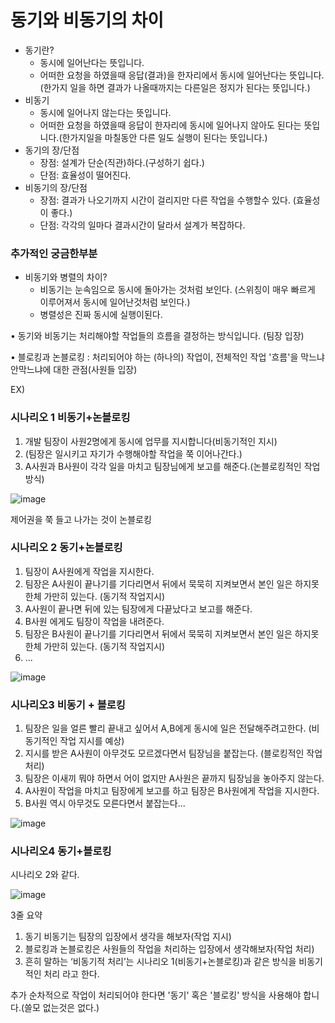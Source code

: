 # 동기와 비동기의 차이

- 동기란?
    - 동시에 일어난다는 뜻입니다.
    - 어떠한 요청을 하였을때 응답(결과)을 한자리에서 동시에 일어난다는 뜻입니다.(한가지 일을 하면 결과가 나올때까지는 다른일은 정지가 된다는 뜻입니다.)
- 비동기
    - 동시에 일어나지 않는다는 뜻입니다.
    - 어떠한 요청을 하였을때 응답이 한자리에 동시에 일어나지 않아도 된다는 뜻입니다.(한가지일을 마칠동안 다른 일도 실행이 된다는 뜻입니다.)
- 동기의 장/단점
    - 장점: 설계가 단순(직관)하다.(구성하기 쉽다.)
    - 단점: 효율성이 떨어진다.
- 비동기의 장/단점
    - 장점: 결과가 나오기까지 시간이 걸리지만 다른 작업을 수행할수 있다. (효율성이 좋다.)
    - 단점: 각각의 일마다 결과시간이 달라서 설계가 복잡하다.

### 추가적인 궁금한부분

- 비동기와 병렬의 차이?
    - 비동기는 눈속임으로 동시에 돌아가는 것처럼 보인다. (스위칭이 매우 빠르게 이루어져서 동시에 일어난것처럼 보인다.)
    - 병렬성은 진짜 동시에 실행이된다.
    
    

• 동기와 비동기는 처리해야할 작업들의 흐름을 결정하는 방식입니다. (팀장 입장)

• 블로킹과 논블로킹 : 처리되어야 하는 (하나의) 작업이, 전체적인 작업 '흐름'을 막느냐 안막느냐에 대한 관점(사원들 입장)

EX)

### 시나리오 1 비동기+논블로킹

1. 개발 팀장이 사원2명에게 동시에 업무를 지시합니다(비동기적인 지시)
2. (팀장은 일시키고 자기가 수행해야할 작업을 쭉 이어나간다.)
3. A사원과 B사원이 각각 일을 마치고 팀장님에게 보고를 해준다.(논블로킹적인 작업 방식)

![image](https://user-images.githubusercontent.com/72914519/156317841-863085d3-fb79-4c0f-a9dc-501c0223763b.png)

제어권을 쭉 들고 나가는 것이 논블로킹 

### 시나리오 2 동기+논블로킹

1. 팀장이 A사원에게 작업을 지시한다.
2. 팀장은 A사원이 끝나기를 기다리면서 뒤에서 묵묵히 지켜보면서 본인 일은 하지못한체 가만히 있는다. (동기적 작업지시)
3. A사원이 끝나면 뒤에 있는 팀장에게 다끝났다고 보고를 해준다.
4. B사원 에게도 팀장이 작업을 내려준다.
5. 팀장은 B사원이 끝나기를 기다리면서 뒤에서 묵묵히 지켜보면서 본인 일은 하지못한체 가만히 있는다. (동기적 작업지시)
6.   ...

![image](https://user-images.githubusercontent.com/72914519/156317859-f6c751a3-3c01-4588-971d-5c322ee545d5.png)

### 시나리오3 비동기 + 블로킹

1. 팀장은 일을 얼른 빨리 끝내고 싶어서 A,B에게 동시에 일은 전달해주려고한다. (비동기적인 작업 지시를 예상)
2. 지시를 받은 A사원이 아무것도 모르겠다면서 팀장님을 붙잡는다. (블로킹적인 작업 처리)
3. 팀장은 이새끼 뭐야 하면서 어이 없지만 A사원은 끝까지 팀장님을 놓아주지 않는다.
4. A사원이 작업을 마치고 팀장에게 보고를 하고 팀장은 B사원에게 작업을 지시한다.
5. B사원 역시 아무것도 모른다면서 붙잡는다...

![image](https://user-images.githubusercontent.com/72914519/156317922-689958f0-bae0-4143-b977-d6a6b068c5d8.png)

### 시나리오4 동기+블로킹

시나리오 2와 같다.

![image](https://user-images.githubusercontent.com/72914519/156317965-7db1e5d6-dea7-4f60-bded-f5a6dbc031e2.png)

3줄 요약

1. 동기 비동기는 팀장의 입장에서 생각을 해보자(작업 지시)
2. 블로킹과 논블로킹은 사원들의 작업을 처리하는 입장에서 생각해보자(작업 처리)
3. 흔히 말하는 ‘비동기적 처리’는 시나리오 1(비동기+논블로킹)과 같은 방식을 비동기적인 처리 라고 한다.

추가 순차적으로 작업이 처리되어야 한다면 '동기' 혹은 '블로킹' 방식을 사용해야 합니다.(쓸모 없는것은 없다.)
